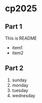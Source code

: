 # cp2025

## Part 1
This is README
- item1
- item2

## Part 2
1. sunday
1. monday
2. tuesday
3. wednesday
